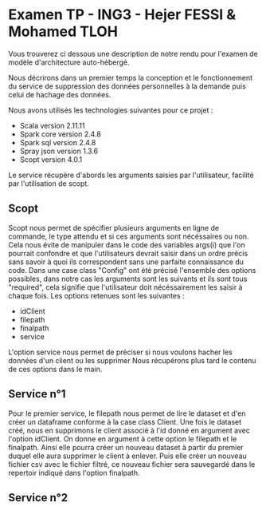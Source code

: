 # Examen TP - ING3 - Hejer FESSI & Mohamed TLOH

Vous trouverez ci dessous une description de notre rendu pour l'examen de modèle d'architecture auto-hébergé.

Nous décrirons dans un premier temps la conception et le fonctionnement du service de suppression des données personnelles à la demande puis celui de hachage des données.

Nous avons utilisés les technologies suivantes pour ce projet :

- Scala version 2.11.11
- Spark core version 2.4.8
- Spark sql version 2.4.8
- Spray json version 1.3.6
- Scopt version 4.0.1


Le service récupère d'abords les arguments saisies par l'utilisateur, facilité par l'utilisation de scopt.

## Scopt

Scopt nous permet de spécifier plusieurs arguments en ligne de commande, le type attendu et si ces  arguments sont nécéssaires ou non. Cela nous évite de manipuler dans le code des variables args(i) que l'on pourrait confondre et que l'utilisateurs devrait saisir dans un ordre précis sans savoir à quoi ils correspondent sans une parfaite connaissance du code.
Dans une case class "Config" ont été précisé l'ensemble des options possibles, dans notre cas les arguments sont les suivants et ils sont tous "required", cela signifie que l'utilisateur doit nécéssairement les saisir à chaque fois. Les options retenues sont les suivantes :

- idClient
- filepath
- finalpath
- service

L'option service nous permet de préciser si nous voulons hacher les données d'un client ou les supprimer
Nous récupérons plus tard le contenu de ces options dans le main.

## Service n°1

Pour le premier service, le filepath nous permet de lire le dataset et d'en créer un dataframe conforme à la case class Client.
Une fois le dataset créé, nous en supprimons le client associé à l'id donné en argument avec l'option idClient. On donne en argument à cette option le filepath et le finalpath. Ainsi elle pourra créer un nouveau dataset à partir du premier duquel elle aura supprimer le client à enlever. Puis elle créer un nouveau fichier csv avec le fichier filtré, ce nouveau fichier sera sauvegardé dans le repertoir indiqué dans l'option finalpath.


## Service n°2

